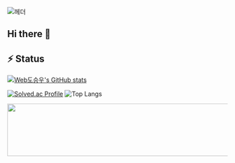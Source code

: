 ![헤더](https://capsule-render.vercel.app/api?type=rect&height=300&color=gradient&text=저는%20매일%20성장하는%20개발자%20도승우%20입니&fontAlign=50&fontSize=40)
## Hi there 👋


## ⚡ Status

[![Web도승우's GitHub stats](https://github-readme-stats.vercel.app/api?username=MagongDo&show_icons=true&theme=dracula)](https://github.com/MagongDo/github-readme-stats)

[![Solved.ac Profile](http://mazassumnida.wtf/api/v2/generate_badge?boj=lpok2657)](https://solved.ac/lpok2657/)
![Top Langs](https://github-readme-stats.vercel.app/api/top-langs/?username=MagongDo&layout=compact&theme=tokyonight)

<!---
<a href="https://github.com/devxb/gitanimals">
  <img src="https://render.gitanimals.org/lines/깃도승우?pet-id=1" width="1000" height="120"/>
</a>
-->
<a href="https://github.com/devxb/gitanimals">
  <img src="https://render.gitanimals.org/lines/MagongDo?pet-id=636767214029853068"  width="600" height="120" />
</a>

